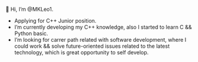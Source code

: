👋 Hi, I’m @MKLeo1.

- Applying for C++ Junior position.  
- I’m currently developing my C++ knowledge, also I started to learn C && Python basic.
- I’m looking for carrer path related with software development, where I could work && solve future-oriented issues related to the latest technology, which is great opportunity to self develop. 

